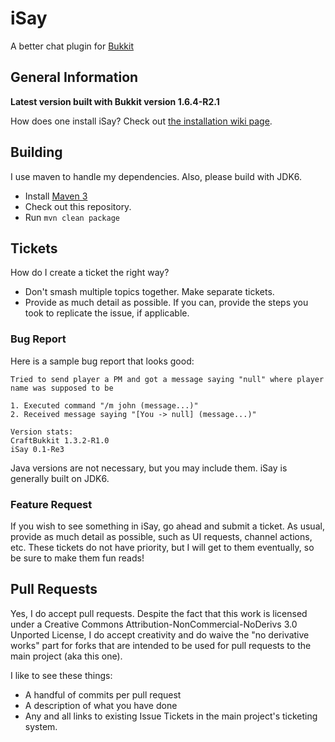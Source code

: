 [Bukkit]: http://bukkit.org/
[Maven]: http://maven.apache.org/
[Installation]: https://github.com/psanker/iSay/wiki/Installation

iSay
===========

A better chat plugin for [Bukkit][Bukkit]

General Information
-----------

__Latest version built with Bukkit version 1.6.4-R2.1__

How does one install iSay? Check out [the installation wiki page][Installation].

Building
-----------

I use maven to handle my dependencies. Also, please build with JDK6.

- Install [Maven 3][Maven]
- Check out this repository.
- Run ```mvn clean package```

Tickets
-------------------

How do I create a ticket the right way?

- Don't smash multiple topics together. Make separate tickets.
- Provide as much detail as possible. If you can, provide the steps you took to replicate the issue, if applicable.

### Bug Report

Here is a sample bug report that looks good:

```
Tried to send player a PM and got a message saying "null" where player name was supposed to be

1. Executed command "/m john (message...)"
2. Received message saying "[You -> null] (message...)" 

Version stats:
CraftBukkit 1.3.2-R1.0
iSay 0.1-Re3
```

Java versions are not necessary, but you may include them. iSay is generally built on JDK6.

### Feature Request

If you wish to see something in iSay, go ahead and submit a ticket. As usual, provide as much detail as possible, such as UI requests, channel actions, etc. These tickets do not have priority, but I will get to them eventually, so be sure to make them fun reads!


Pull Requests
-------------

Yes, I do accept pull requests. Despite the fact that this work is licensed under a Creative Commons Attribution-NonCommercial-NoDerivs 3.0 Unported License, I do accept creativity and do waive the "no derivative works" part for forks that are intended to be used for pull requests to the main project (aka this one).

I like to see these things:

- A handful of commits per pull request
- A description of what you have done
- Any and all links to existing Issue Tickets in the main project's ticketing system.
